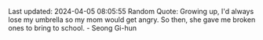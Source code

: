 Last updated: 2024-04-05 08:05:55
Random Quote: Growing up, I'd always lose my umbrella so my mom would get angry. So then, she gave me broken ones to bring to school. - Seong Gi-hun